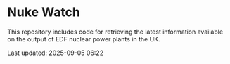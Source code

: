 # Nuke Watch

This repository includes code for retrieving the latest information available on the output of EDF nuclear power plants in the UK.

Last updated: 2025-09-05 06:22